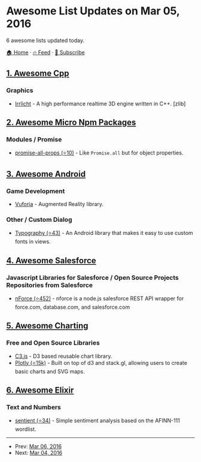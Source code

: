 # Awesome List Updates on Mar 05, 2016

6 awesome lists updated today.

[🏠 Home](/README.md) · [🔥 Feed](https://test.trackawesomelist.com/feed.xml) · [📮 Subscribe](https://trackawesomelist.us17.list-manage.com/subscribe?u=d2f0117aa829c83a63ec63c2f&id=36a103854c)



## [1. Awesome Cpp](/content/fffaraz/awesome-cpp/README.md)

### Graphics

*   [Irrlicht](http://irrlicht.sourceforge.net/) - A high performance realtime 3D engine written in C++. \[zlib]

## [2. Awesome Micro Npm Packages](/content/parro-it/awesome-micro-npm-packages/README.md)

### Modules / Promise

*   [promise-all-props (⭐10)](https://github.com/Siilwyn/promise-all-props) - Like `Promise.all` but for object properties.

## [3. Awesome Android](/content/JStumpp/awesome-android/README.md)

### Game Development

*   [Vuforia](https://www.vuforia.com/) - Augmented Reality library.

### Other / Custom Dialog

*   [Typography (⭐43)](https://github.com/workarounds/typography) - An Android library that makes it easy to use custom fonts in views.

## [4. Awesome Salesforce](/content/mailtoharshit/awesome-salesforce/README.md)

### Javascript Libraries for Salesforce / Open Source Projects Repositories from Salesforce

*   [nForce (⭐452)](https://github.com/kevinohara80/nforce) - nforce is a node.js salesforce REST API wrapper for force.com, database.com, and salesforce.com

## [5. Awesome Charting](/content/zingchart/awesome-charting/README.md)

### Free and Open Source Libraries

*   [C3.js](http://c3js.org/) - D3 based reusable chart library.
*   [Plotly (⭐15k)](https://github.com/plotly/plotly.js) - Built on top of d3 and stack.gl, allowing users to create basic charts and SVG maps.

## [6. Awesome Elixir](/content/h4cc/awesome-elixir/README.md)

### Text and Numbers

*   [sentient (⭐34)](https://github.com/dantame/sentient) - Simple sentiment analysis based on the AFINN-111 wordlist.

---

- Prev: [Mar 06, 2016](/content/2016/03/06/README.md)
- Next: [Mar 04, 2016](/content/2016/03/04/README.md)